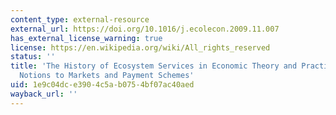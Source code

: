 ```yaml
---
content_type: external-resource
external_url: https://doi.org/10.1016/j.ecolecon.2009.11.007
has_external_license_warning: true
license: https://en.wikipedia.org/wiki/All_rights_reserved
status: ''
title: 'The History of Ecosystem Services in Economic Theory and Practice: From Early
  Notions to Markets and Payment Schemes'
uid: 1e9c04dc-e390-4c5a-b075-4bf07ac40aed
wayback_url: ''
---
```

